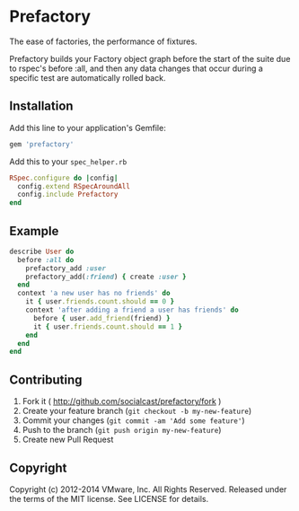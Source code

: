 # Prefactory

The ease of factories, the performance of fixtures.

Prefactory builds your Factory object graph before the start of
the suite due to rspec's before :all, and then any data changes that
occur during a specific test are automatically rolled back.

## Installation

Add this line to your application's Gemfile:

```  ruby
gem 'prefactory'
```

Add this to your `spec_helper.rb`

``` ruby
RSpec.configure do |config|
  config.extend RSpecAroundAll
  config.include Prefactory
end
```

## Example

``` ruby
describe User do
  before :all do
    prefactory_add :user
    prefactory_add(:friend) { create :user }
  end
  context 'a new user has no friends' do
    it { user.friends.count.should == 0 }
    context 'after adding a friend a user has friends' do
      before { user.add_friend(friend) }
      it { user.friends.count.should == 1 }
    end
  end
end
```

## Contributing

1. Fork it ( http://github.com/socialcast/prefactory/fork )
2. Create your feature branch (`git checkout -b my-new-feature`)
3. Commit your changes (`git commit -am 'Add some feature'`)
4. Push to the branch (`git push origin my-new-feature`)
5. Create new Pull Request

## Copyright

Copyright (c) 2012-2014 VMware, Inc. All Rights Reserved.
Released under the terms of the MIT license. See LICENSE for details.

